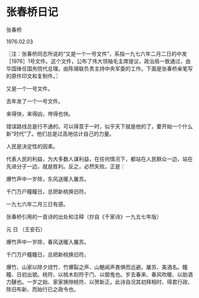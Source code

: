# 张春桥日记

张春桥

1976.02.03

〖注：张春桥同志所说的“又是一个一号文件”，系指一九七六年二月二日的中发［1976］1号文件。这个文件，公布了伟大领袖毛主席提议，政治局一致通过，由华国锋任国务院代总理。由陈锡联负责主持中央军委的工作。下面是张春桥亲笔写的原件印文和复制件。〗

又是一个一号文件。

去年发了一个一号文件。

来得快，来得凶，垮得也快。

错误路线总是行不通的。可以得意于一时，似乎天下就是他的了，要开始一个什么新“时代”了。他们总是过高地估计自己的力量。

人民是决定性的因素。

代表人民的利益，为大多数人谋利益，在任何情况下，都站在人民群众一边，站在先进分子一边，就是胜利。反之，必然失败。正是：

爆竹声中一岁除，东风送暖入屠苏。

千门万户瞳瞳日，总把新桃换旧符。

一九七六年二月三日有感。

张春桥引用的一首诗的出处和注释（抄自《千家诗》一九五七年版）

元 日 （王安石）

爆竹声中一岁除，春风送暖入屠苏。

千门万户瞳瞳日，总把新桃换旧符。

爆竹、山家以除夕烧竹、竹爆裂之声、山魈闻声畏惧而远避。屠苏、美酒名。瞳瞳、日初出貌。桃符、以桃木刻符于门、以御鬼也。岁去春来、春风吹暖、以助酒力醺也。一岁之始、家家换隙桃符、以贺新正。此诗自况其初拜相时、得君行政、除旧布新、而始行已之政令也。